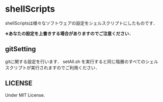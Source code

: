 # shellScripts
shellScriptsは様々なソフトウェアの設定をシェルスクリプトにしたものです．

**※あなたの設定を上書きする場合がありますのでご注意ください．**

## gitSetting
gitに関する設定を行います．
setAll.sh を実行すると同じ階層のすべてのシェルスクリプトが実行されますのでご利用ください．

## LICENSE
Under MIT License.
